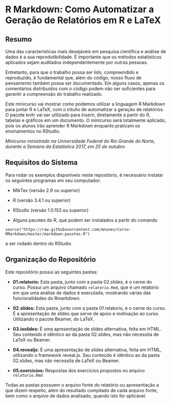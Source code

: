 # R Markdown: Como Automatizar a Geração de Relatórios em R e LaTeX

## Resumo

Uma das características mais desejáveis em pesquisa científica e análise de dados é a sua reprodutibilidade. É importante que os métodos estatísticos aplicados sejam auditados independentemente por outras pessoas.

Entretanto, para que o trabalho possa ser lido, compreendido e reproduzido, é fundamental que, além do código, nosso fluxo de pensamento também possa ser documentado. Em alguns casos, apenas os comentários distribuídos com o código podem não ser suficientes para garantir a compreensão do trabalho realizado.

Este minicurso vai mostrar como podemos utilizar a linguagem R Markdown para juntar R e LaTeX, com o intuito de automatizar a geração de relatórios. O pacote knitr vai ser utilizado para inserir, diretamente a partir do R, tabelas e gráficos em um documento. O minicurso será totalmente aplicado, pois os alunos irão aprender R Markdown enquanto praticam os ensinamentos no RStudio.

_Minicurso ministrado na Universidade Federal do Rio Grande do Norte, durante a Semana da Estatística 2017, em 25 de outubro_

## Requisitos do Sistema

Para rodar os exemplos disponíveis neste repositório, é necessário instalar os seguintes programas em seu computador:

- MikTex (versão 2.9 ou superior)

- R (versão 3.4.1 ou superior)

- RStudio (versão 1.0.153 ou superior)

- Alguns pacotes do R, que podem ser instalados a partir do comando

`source("https://raw.githubusercontent.com/mnunes/Curso-RMarkdown/master/markdown-pacotes.R")`

a ser rodado dentro do RStudio

## Organização do Repositório

Este repositório possui as seguintes pastas:

* **01.relatorio:** Esta pasta, junto com a pasta 02.slides, é o cerne do curso. Possui um arquivo chamado `relatorio.Rmd`, que é um relatório em que uma análise de dados é executada, mostrando várias das funcionalidades do Rmarkdown.

* **02.slides:** Esta pasta, junto com a pasta 01.relatorio, é o cerne do curso. É  a apresentação de slides que serve de apoio e motivação ao curso. Utilizando o pacote Beamer, do LaTeX.

* **03.ioslides:** É uma apresentação de slides alternativa, feita em HTML. Seu conteúdo é idêntico ao da pasta 02.slides, mas não necessita de LaTeX ou Beamer.

* **04.revealjs:** É uma apresentação de slides alternativa, feita em HTML, utilizando o framework reveal.js. Seu conteúdo é idêntico ao da pasta 02.slides, mas não necessita de LaTeX ou Beamer.

* **05.exercicios:** Respostas dos exercícios propostos no arquivo `relatorio.Rmd`

Todas as pastas possuem o arquivo fonte do relatório ou apresentação a que dizem respeito, além do resultado compilado de cada arquivo fonte, bem como o arquivo de dados analisado, quando isto for aplicável.


